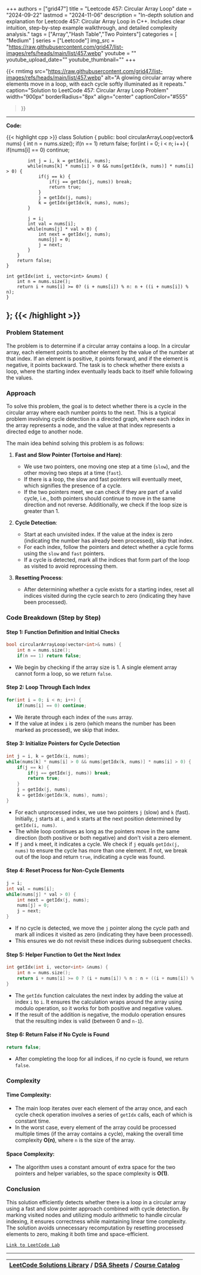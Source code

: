 
+++
authors = ["grid47"]
title = "Leetcode 457: Circular Array Loop"
date = "2024-09-22"
lastmod = "2024-11-06"
description = "In-depth solution and explanation for Leetcode 457: Circular Array Loop in C++. Includes clear intuition, step-by-step example walkthrough, and detailed complexity analysis."
tags = ["Array","Hash Table","Two Pointers"]
categories = [
    "Medium"
]
series = ["Leetcode"]
img_src = "https://raw.githubusercontent.com/grid47/list-images/refs/heads/main/list/457.webp"
youtube = ""
youtube_upload_date=""
youtube_thumbnail=""
+++


{{< rmtimg 
    src="https://raw.githubusercontent.com/grid47/list-images/refs/heads/main/list/457.webp" 
    alt="A glowing circular array where elements move in a loop, with each cycle softly illuminated as it repeats."
    caption="Solution to LeetCode 457: Circular Array Loop Problem"
    width="900px"
    borderRadius="8px"
    align="center" 
    captionColor="#555"
>}}
---
**Code:**

{{< highlight cpp >}}
class Solution {
public:
    bool circularArrayLoop(vector<int>& nums) {
        int n = nums.size();
        if(n == 1) return false;
        for(int i = 0; i < n; i++) {
            if(nums[i] == 0) continue;

            int j = i, k = getIdx(i, nums);
            while(nums[k] * nums[i] > 0 && nums[getIdx(k, nums)] * nums[i] > 0) {
                if(j == k) {
                    if(j == getIdx(j, nums)) break;
                    return true;
                }
                j = getIdx(j, nums);
                k = getIdx(getIdx(k, nums), nums);
            }

            j = i;
            int val = nums[i];
            while(nums[j] * val > 0) {
                int next = getIdx(j, nums);
                nums[j] = 0;
                j = next;
            }
        }
        return false;
    }

    int getIdx(int i, vector<int> &nums) {
        int n = nums.size();
        return i + nums[i] >= 0? (i + nums[i]) % n: n + ((i + nums[i]) % n);
    }
};
{{< /highlight >}}
---

### Problem Statement

The problem is to determine if a circular array contains a loop. In a circular array, each element points to another element by the value of the number at that index. If an element is positive, it points forward, and if the element is negative, it points backward. The task is to check whether there exists a loop, where the starting index eventually leads back to itself while following the values.

### Approach

To solve this problem, the goal is to detect whether there is a cycle in the circular array where each number points to the next. This is a typical problem involving cycle detection in a directed graph, where each index in the array represents a node, and the value at that index represents a directed edge to another node.

The main idea behind solving this problem is as follows:

1. **Fast and Slow Pointer (Tortoise and Hare)**:
   - We use two pointers, one moving one step at a time (`slow`), and the other moving two steps at a time (`fast`).
   - If there is a loop, the slow and fast pointers will eventually meet, which signifies the presence of a cycle.
   - If the two pointers meet, we can check if they are part of a valid cycle, i.e., both pointers should continue to move in the same direction and not reverse. Additionally, we check if the loop size is greater than 1.

2. **Cycle Detection**:
   - Start at each unvisited index. If the value at the index is zero (indicating the number has already been processed), skip that index.
   - For each index, follow the pointers and detect whether a cycle forms using the `slow` and `fast` pointers.
   - If a cycle is detected, mark all the indices that form part of the loop as visited to avoid reprocessing them.

3. **Resetting Process**:
   - After determining whether a cycle exists for a starting index, reset all indices visited during the cycle search to zero (indicating they have been processed).

### Code Breakdown (Step by Step)

#### Step 1: Function Definition and Initial Checks

```cpp
bool circularArrayLoop(vector<int>& nums) {
    int n = nums.size();
    if(n == 1) return false;
```
- We begin by checking if the array size is 1. A single element array cannot form a loop, so we return `false`.

#### Step 2: Loop Through Each Index

```cpp
for(int i = 0; i < n; i++) {
    if(nums[i] == 0) continue;
```
- We iterate through each index of the `nums` array.
- If the value at index `i` is zero (which means the number has been marked as processed), we skip that index.

#### Step 3: Initialize Pointers for Cycle Detection

```cpp
int j = i, k = getIdx(i, nums);
while(nums[k] * nums[i] > 0 && nums[getIdx(k, nums)] * nums[i] > 0) {
    if(j == k) {
        if(j == getIdx(j, nums)) break;
        return true;
    }
    j = getIdx(j, nums);
    k = getIdx(getIdx(k, nums), nums);
}
```
- For each unprocessed index, we use two pointers `j` (slow) and `k` (fast). Initially, `j` starts at `i`, and `k` starts at the next position determined by `getIdx(i, nums)`.
- The while loop continues as long as the pointers move in the same direction (both positive or both negative) and don't visit a zero element.
- If `j` and `k` meet, it indicates a cycle. We check if `j` equals `getIdx(j, nums)` to ensure the cycle has more than one element. If not, we break out of the loop and return `true`, indicating a cycle was found.

#### Step 4: Reset Process for Non-Cycle Elements

```cpp
j = i;
int val = nums[i];
while(nums[j] * val > 0) {
    int next = getIdx(j, nums);
    nums[j] = 0;
    j = next;
}
```
- If no cycle is detected, we move the `j` pointer along the cycle path and mark all indices it visited as zero (indicating they have been processed).
- This ensures we do not revisit these indices during subsequent checks.

#### Step 5: Helper Function to Get the Next Index

```cpp
int getIdx(int i, vector<int> &nums) {
    int n = nums.size();
    return i + nums[i] >= 0 ? (i + nums[i]) % n : n + ((i + nums[i]) % n);
}
```
- The `getIdx` function calculates the next index by adding the value at index `i` to `i`. It ensures the calculation wraps around the array using modulo operation, so it works for both positive and negative values.
- If the result of the addition is negative, the modulo operation ensures that the resulting index is valid (between 0 and `n-1`).

#### Step 6: Return False if No Cycle is Found

```cpp
return false;
```
- After completing the loop for all indices, if no cycle is found, we return `false`.

### Complexity

#### Time Complexity:
- The main loop iterates over each element of the array once, and each cycle check operation involves a series of `getIdx` calls, each of which is constant time.
- In the worst case, every element of the array could be processed multiple times (if the array contains a cycle), making the overall time complexity **O(n)**, where `n` is the size of the array.

#### Space Complexity:
- The algorithm uses a constant amount of extra space for the two pointers and helper variables, so the space complexity is **O(1)**.

### Conclusion

This solution efficiently detects whether there is a loop in a circular array using a fast and slow pointer approach combined with cycle detection. By marking visited nodes and utilizing modulo arithmetic to handle circular indexing, it ensures correctness while maintaining linear time complexity. The solution avoids unnecessary recomputation by resetting processed elements to zero, making it both time and space-efficient.

[`Link to LeetCode Lab`](https://leetcode.com/problems/circular-array-loop/description/)

---

| [LeetCode Solutions Library](https://grid47.xyz/leetcode/) / [DSA Sheets](https://grid47.xyz/sheets/) / [Course Catalog](https://grid47.xyz/courses/) |
| --- |
